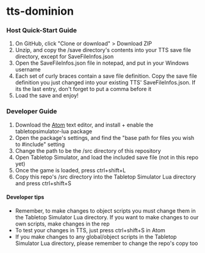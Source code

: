 # tts-dominion

### Host Quick-Start Guide
1. On GitHub, click "Clone or download" > Download ZIP
2. Unzip, and copy the /save directory's contents into your TTS save file directory, except for SaveFileInfos.json
3. Open the SaveFileInfos.json file in notepad, and put in your Windows username
4. Each set of curly braces contain a save file definition. Copy the save file definition you just changed into your existing TTS' SaveFileInfos.json. If its the last entry, don't forget to put a comma before it
5. Load the save and enjoy!

### Developer Guide
1. Download the [Atom](https://atom.io/) text editor, and install + enable the tabletopsimulator-lua package
2. Open the package's settings, and find the "base path for files you wish to #include" setting
3. Change the path to be the /src directory of this repository
4. Open Tabletop Simulator, and load the included save file (not in this repo yet)
5. Once the game is loaded, press ctrl+shift+L
6. Copy this repo's /src directory into the Tabletop Simulator Lua directory and press ctrl+shift+S

#### Developer tips
- Remember, to make changes to object scripts you must change them in the Tabletop Simulator Lua directory. If you want to make changes to our own scripts, make changes in the rep
- To test your changes in TTS, just press ctrl+shift+S in Atom
- If you make changes to any global/object scripts in the Tabletop Simulator Lua directory, please remember to change the repo's copy too
